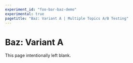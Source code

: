 ```yaml
---
experiment_id: "foo-bar-baz-demo"
experimental: true
pagetitle: "Baz: Variant A | Multiple Topics A/B Testing"
---
```


# Baz: Variant A ##

This page intentionally left blank.
